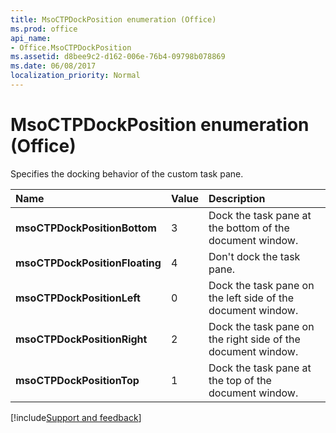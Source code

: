 ```yaml
---
title: MsoCTPDockPosition enumeration (Office)
ms.prod: office
api_name:
- Office.MsoCTPDockPosition
ms.assetid: d8bee9c2-d162-006e-76b4-09798b078869
ms.date: 06/08/2017
localization_priority: Normal
---
```



# MsoCTPDockPosition enumeration (Office)

Specifies the docking behavior of the custom task pane.



|Name|Value|Description|
|:-----|:-----|:-----|
|**msoCTPDockPositionBottom**|3|Dock the task pane at the bottom of the document window.|
|**msoCTPDockPositionFloating**|4|Don't dock the task pane.|
|**msoCTPDockPositionLeft**|0|Dock the task pane on the left side of the document window.|
|**msoCTPDockPositionRight**|2|Dock the task pane on the right side of the document window.|
|**msoCTPDockPositionTop**|1|Dock the task pane at the top of the document window.|

[!include[Support and feedback](~/includes/feedback-boilerplate.md)]